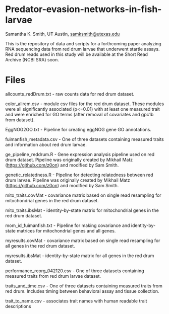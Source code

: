 # Predator-evasion-networks-in-fish-larvae
Samantha K. Smith, UT Austin, samksmith@utexas.edu

This is the repository of data and scripts for a forthcoming paper analyzing RNA sequencing data from red drum larvae that underwent startle assays. Red drum reads used in this study will be available at the Short Read Archive (NCBI SRA) soon.

# Files

allcounts_redDrum.txt - raw counts data for red drum dataset.

color_allrem.csv - module csv files for the red drum dataset. These modules were all significantly associated (p<=0.01) with at least one measured trait and were enriched for GO terms (after removal of covariates and gpc1b from dataset).

EggNOG2GO.txt - Pipeline for creating eggNOG gene GO annotations.

fuimanfish_metadata.csv - One of three datasets containing measured traits and information about red drum larvae.

ge_pipeline_reddrum.R - Gene expression analysis pipeline used on red drum dataset. Pipeline was originally created by Mikhail Matz (https://github.com/z0on) and modified by Sam Smith.

genetic_relatedness.R - Pipeline for detecting relatedness between red drum larvae. Pipeline was originally created by Mikhail Matz (https://github.com/z0on) and modified by Sam Smith.

mito_traits.covMat - covariance matrix based on single read resampling for mitochondrial genes in the red drum dataset.

mito_traits.ibsMat - identity-by-state matrix for mitochondrial genes in the red drum dataset.

mom_id_fuimanfish.txt - Pipeline for making covariance and identity-by-state matrices for mitochondrial genes and all genes.

myresults.covMat - covariance matrix based on single read resampling for all genes in the red drum dataset.

myresults.ibsMat - identity-by-state matrix for all genes in the red drum dataset.

performance_reorg_042120.csv - One of three datasets containing measured traits from red drum larvae dataset.

traits_and_time.csv - One of three datasets containing measured traits from red drum. Includes timing between behavioral assay and tissue collection.

trait_to_name.csv - associates trait names with human readable trait descriptions
